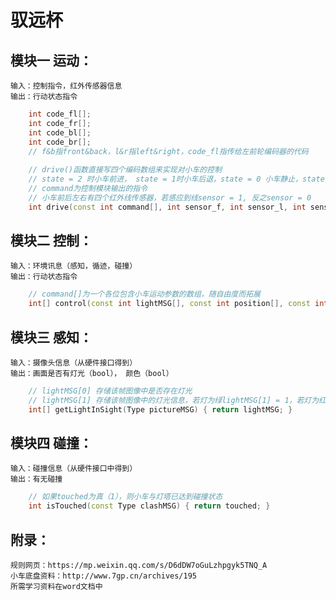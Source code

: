 # 驭远杯
## 模块一 运动：
    输入：控制指令，红外传感器信息 
    输出：行动状态指令
```cpp
    int code_fl[];
    int code_fr[];
    int code_bl[];
    int code_br[];
    // f&b指front&back，l&r指left&right，code_fl指传给左前轮编码器的代码
    
    // drive()函数直接写四个编码数组来实现对小车的控制
    // state = 2 时小车前进， state = 1时小车后退，state = 0 小车静止，state = -1小车旋转 
    // command为控制模块输出的指令
    // 小车前后左右有四个红外线传感器，若感应到线sensor = 1, 反之sensor = 0
    int drive(const int command[], int sensor_f, int sensor_l, int sensor_r, int sensor_b) { return state; }
```
## 模块二 控制：
    输入：环境讯息（感知，循迹，碰撞） 
    输出：行动状态指令
```cpp
    // command[]为一个各位包含小车运动参数的数组，随自由度而拓展
    int[] control(const int lightMSG[], const int position[], const int touched, ...) { return command; }
```
## 模块三 感知：
    输入：摄像头信息（从硬件接口得到）
    输出：画面是否有灯光（bool）， 颜色（bool）
```cpp
    // lightMSG[0] 存储该帧图像中是否存在灯光
    // lightMSG[1] 存储该帧图像中的灯光信息，若灯为绿lightMSG[1] = 1，若灯为红lightMSG[1] = 0
    int[] getLightInSight(Type pictureMSG) { return lightMSG; }
```
## 模块四 碰撞：
    输入：碰撞信息（从硬件接口中得到）
    输出：有无碰撞
```cpp
    // 如果touched为真（1），则小车与灯塔已达到碰撞状态
    int isTouched(const Type clashMSG) { return touched; }
```
## 附录：
    规则网页：https://mp.weixin.qq.com/s/D6dDW7oGuLzhpgyk5TNQ_A
    小车底盘资料：http://www.7gp.cn/archives/195
    所需学习资料在word文档中
